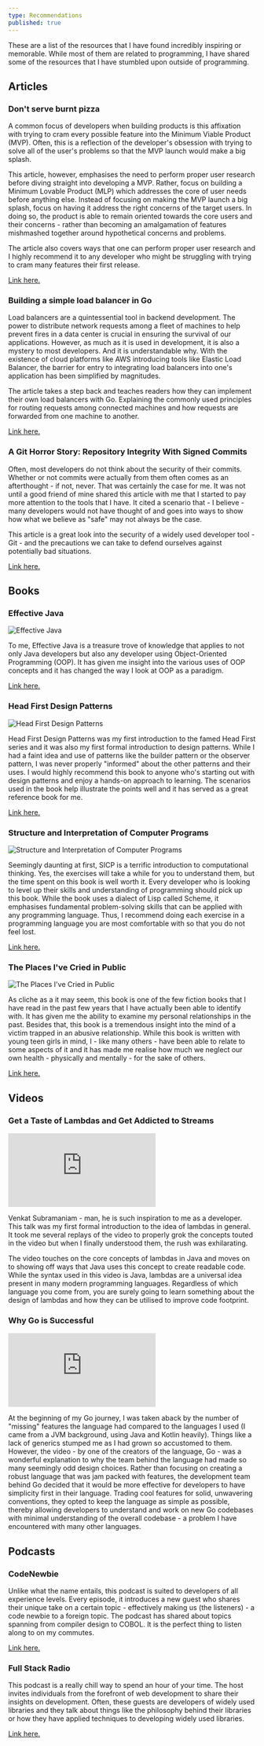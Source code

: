 ```yaml
---
type: Recommendations
published: true
---
```


These are a list of the resources that I have found incredibly inspiring or memorable. While most of them are related to
programming, I have shared some of the resources that I have stumbled upon outside of programming. 

## Articles

### Don't serve burnt pizza
    
A common focus of developers when building products is this affixation with trying to cram every possible feature into 
the Minimum Viable Product (MVP). Often, this is a reflection of the developer's obsession with trying to solve all of 
the user's problems so that the MVP launch would make a big splash.

This article, however, emphasises the need to perform proper user research before diving straight into developing a MVP.
Rather, focus on building a Minimum Lovable Product (MLP) which addresses the core of user needs before anything else.
Instead of focusing on making the MVP launch a big splash, focus on having it address the right concerns of the target 
users. In doing so, the product is able to remain oriented towards the core users and their concerns - rather than
becoming an amalgamation of features mishmashed together around hypothetical concerns and problems.

The article also covers ways that one can perform proper user research and I highly recommend it to any developer who
might be struggling with trying to cram many features their first release.

[Link here.](https://firstround.com/review/dont-serve-burnt-pizza-and-other-lessons-in-building-minimum-lovable-products/)

### Building a simple load balancer in Go

Load balancers are a quintessential tool in backend development. The power to distribute network requests among a fleet
of machines to help prevent fires in a data center is crucial in ensuring the survival of our applications. However, as 
much as it is used in development, it is also a mystery to most developers. And it is understandable why. With the 
existence of cloud platforms like AWS introducing tools like Elastic Load Balancer, the barrier for entry to integrating
load balancers into one's application has been simplified by magnitudes.

The article takes a step back and teaches readers how they can implement their own load balancers with Go. Explaining
the commonly used principles for routing requests among connected machines and how requests are forwarded from one
machine to another.

[Link here.](https://kasvith.me/posts/lets-create-a-simple-lb-go/)

### A Git Horror Story: Repository Integrity With Signed Commits

Often, most developers do not think about the security of their commits. Whether or not commits were actually from them 
often comes as an afterthought - if not, never. That was certainly the case for me. It was not until a good friend of
mine shared this article with me that I started to pay more attention to the tools that I have. It cited a scenario 
that - I believe - many developers would not have thought of and goes into ways to show how what we believe as "safe" 
may not always be the case.

This article is a great look into the security of a widely used developer tool - Git - and the precautions we can take 
to defend ourselves against potentially bad situations.

[Link here.](https://mikegerwitz.com/2012/05/a-git-horror-story-repository-integrity-with-signed-commits)

## Books

### Effective Java

![Effective Java](images/effective-java.jpg)

To me, Effective Java is a treasure trove of knowledge that applies to not only Java developers but also any developer
using Object-Oriented Programming (OOP). It has given me insight into the various uses of OOP concepts and it has 
changed the way I look at OOP as a paradigm.

[Link here.](https://www.amazon.com/Effective-Java-Joshua-Bloch/dp/0134685997)

### Head First Design Patterns

![Head First Design Patterns](images/head-first-design-patterns.jpg)

Head First Design Patterns was my first introduction to the famed Head First series and it was also my first formal
introduction to design patterns. While I had a faint idea and use of patterns like the builder pattern or the observer
pattern, I was never properly "informed" about the other patterns and their uses. I would highly recommend this book to
anyone who's starting out with design patterns and enjoy a hands-on approach to learning. The scenarios used in the 
book help illustrate the points well and it has served as a great reference book for me.

[Link here.](https://www.amazon.com/Head-First-Design-Patterns-Brain-Friendly-ebook/dp/B00AA36RZY)

### Structure and Interpretation of Computer Programs

![Structure and Interpretation of Computer Programs](images/sicp.jpg)

Seemingly daunting at first, SICP is a terrific introduction to computational thinking. Yes, the exercises will take a 
while for you to understand them, but the time spent on this book is well worth it. Every developer who is looking to
level up their skills and understanding of programming should pick up this book. While the book uses a dialect of Lisp 
called Scheme, it emphasises fundamental problem-solving skills that can be applied with any programming language. Thus,
I recommend doing each exercise in a programming language you are most comfortable with so that you do not feel lost.

[Link here.](https://mitpress.mit.edu/sites/default/files/sicp/index.html)

### The Places I've Cried in Public

![The Places I've Cried in Public](images/the-places-ive-cried-in-public.jpg)

As cliche as a it may seem, this book is one of the few fiction books that I have read in the past few years that I have
actually been able to identify with. It has given me the ability to examine my personal relationships in the past. 
Besides that, this book is a tremendous insight into the mind of a victim trapped in an abusive relationship. While this
book is written with young teen girls in mind, I - like many others - have been able to relate to some aspects of it and
it has made me realise how much we neglect our own health - physically and mentally - for the sake of others.

[Link here.](https://www.amazon.com/Places-Ive-Cried-Public-ebook/dp/B07S4HK451)

## Videos

### Get a Taste of Lambdas and Get Addicted to Streams

<div class="video-container">
<iframe class="video" src="https://www.youtube.com/embed/1OpAgZvYXLQ" frameborder="0" allow="accelerometer; autoplay; encrypted-media; gyroscope; picture-in-picture" allowfullscreen></iframe>
</div>

Venkat Subramaniam - man, he is such inspiration to me as a developer. This talk was my first formal introduction to the 
idea of lambdas in general. It took me several replays of the video to properly grok the concepts touted in the video 
but when I finally understood them, the rush was exhilarating.

The video touches on the core concepts of lambdas in Java and moves on to showing off ways that Java uses this concept
to create readable code. While the syntax used in this video is Java, lambdas are a universal idea present in many 
modern programming languages. Regardless of which language you come from, you are surely going to learn something about 
the design of lambdas and how they can be utilised to improve code footprint.

### Why Go is Successful

<div class="video-container">
<iframe class="video" src="https://www.youtube.com/embed/k9Zbuuo51go" frameborder="0" allow="accelerometer; autoplay; encrypted-media; gyroscope; picture-in-picture" allowfullscreen></iframe>
</div>

At the beginning of my Go journey, I was taken aback by the number of "missing" features the language had compared to 
the languages I used (I came from a JVM background, using Java and Kotlin heavily). Things like a lack of generics 
stumped me as I had grown so accustomed to them. However, the video - by one of the creators of the language, Go - was a
wonderful explanation to why the team behind the language had made so many seemingly odd design choices. Rather than 
focusing on creating a robust language that was jam packed with features, the development team behind Go decided that it
would be more effective for developers to have simplicity first in their language. Trading cool features for solid, 
unwavering conventions, they opted to keep the language as simple as possible, thereby allowing developers to understand
and work on new Go codebases with minimal understanding of the overall codebase - a problem I have encountered with many
other languages.

## Podcasts

### CodeNewbie

Unlike what the name entails, this podcast is suited to developers of all experience levels. Every episode, it 
introduces a new guest who shares their unique take on a certain topic - effectively making us (the listeners) - a code
newbie to a foreign topic. The podcast has shared about topics spanning from compiler design to COBOL. It is the perfect
thing to listen along to on my commutes.

[Link here.](https://www.codenewbie.org/podcast)

### Full Stack Radio

This podcast is a really chill way to spend an hour of your time. The host invites individuals from the forefront of 
web development to share their insights on development. Often, these guests are developers of widely used libraries and
they talk about things like the philosophy behind their libraries or how they have applied techniques to developing 
widely used libraries.

[Link here.](http://www.fullstackradio.com/)
